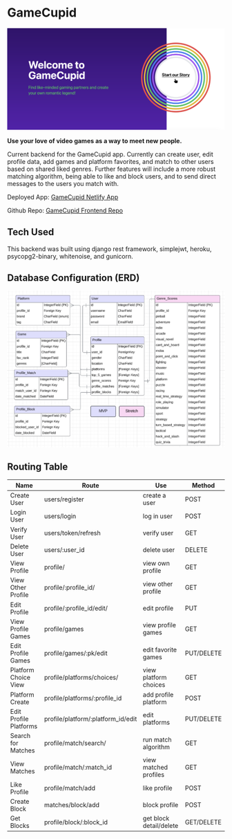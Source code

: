 # GameCupid
![GameCupidWelcomePage](assets/WelcomePage.png)

**Use your love of video games as a way to meet new people.**

Current backend for the GameCupid app. Currently can create user, edit profile data, add games and platform favorites, and match to other users based on shared liked genres. Further features will include a more robust matching algorithm, being able to like and block users, and to send direct messages to the users you match with.

Deployed App: [GameCupid Netlify App](https://gamecupid.netlify.app/)

Github Repo: [GameCupid Frontend Repo](https://github.com/BellaCheng28/game-cupid-front-end)

## Tech Used

This backend was built using django rest framework, simplejwt, heroku, psycopg2-binary, whitenoise, and gunicorn.

## Database Configuration (ERD)

![Database Schema](assets/ERD.png)

## Routing Table

| Name             | Route                   | Use                     | Method       |
|------------------|-------------------------|-------------------------|--------------|
| Create User      | users/register          | create a user           | POST         |
| Login User       | users/login             | log in user             | POST         |
| Verify User      | users/token/refresh     | verify user             | GET          |
| Delete User      | users/:user_id          | delete user             | DELETE       |
| View Profile     | profile/                | view own profile        | GET          |
| View Other Profile| profile/:profile_id/   | view other profile      | GET          |
| Edit Profile     | profile/:profile_id/edit/| edit profile           | PUT          |
| View Profile Games| profile/games          | view profile games      | GET          |
| Edit Profile Games| profile/games/:pk/edit | edit favorite games     | PUT/DELETE   |
| Platform Choice View| profile/platforms/choices/| view platform choices| GET        |
| Platform Create   | profile/platforms/:profile_id| add profile platform | POST      |
| Edit Profile Platforms| profile/platform/:platform_id/edit | edit platforms | PUT/DELETE |
| Search for Matches | profile/match/search/ | run match algorithm     | GET          |
| View Matches     | profile/match/:match_id | view matched profiles   | GET          |
| Like Profile     | profile/match/add       | like profile            | POST         |
| Create Block     | matches/block/add       | block profile           | POST         |
| Get Blocks       |profile/block/:block_id  | get block detail/delete | GET/DELETE   |